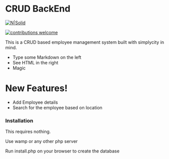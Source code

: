 # CRUD BackEnd

[![N|Solid](https://raygun.com/upload/languages/php/php.svg)](https://www.taniarascia.com/create-a-simple-database-app-connecting-to-mysql-with-php/)

[![contributions welcome](https://img.shields.io/badge/contributions-welcome-brightgreen.svg?style=flat)](https://github.com/dwyl/esta/issues)

This is a CRUD based employee management system built with simplycity in mind.

  - Type some Markdown on the left
  - See HTML in the right
  - Magic

# New Features!

  - Add Employee details
  - Search for the employee based on location



### Installation

This requires nothing.

Use wamp or any other php server

Run install.php on your browser to create the database
